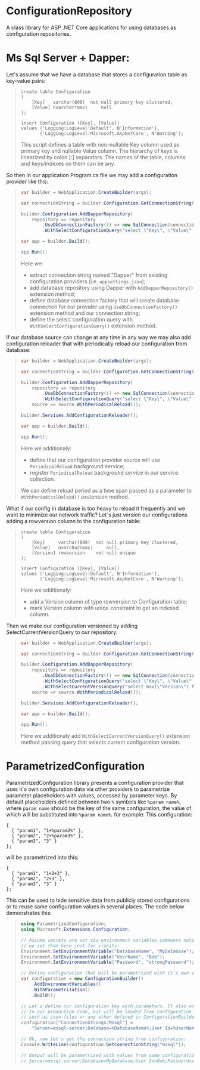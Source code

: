 # ConfigurationRepository
A class library for ASP .NET Core applications for using databases as configuration repositories.

# Ms Sql Server + Dapper:

Let's assume that we have a database that stores a configuration table as key-value pairs:
> ```tsql
> create table Configuration
> (
>     [Key]   varchar(800)  not null primary key clustered,
>     [Value] nvarchar(max)     null
> );
> 
> insert Configuration ([Key], [Value])
> values ('Logging:LogLevel:Default', N'Information'),
>        ('Logging:LogLevel:Microsoft.AspNetCore', N'Warning');
> ```
> This script defines a table with non-nullable Key column used as primary key and nullable Value column. The hierarchy of keys is linearized by colon [:] separators. The names of the table, columns and keys/indexes on them can be any.

So then in our application Program.cs file we may add a configuration provider like this:
> ```csharp
> var builder = WebApplication.CreateBuilder(args);
> 
> var connectionString = builder.Configuration.GetConnectionString("Dapper");
> 
> builder.Configuration.AddDapperRepository(
>     repository => repository
>         .UseDbConnectionFactory(() => new SqlConnection(connectionString))
>         .WithSelectConfigurationQuery("select \"Key\", \"Value\" from Configuration"));
> 
> var app = builder.Build();
> 
> app.Run();
> ```
> Here we:
> - extract connection string named "Dapper" from existing configuration providers (i.e. `appsettings,json`);
> - add database repository using Dapper with `AddDapperRepository()` extension method;
> - define database connection factory that will create database connection for our provider using `UseDbConnectionFactory()` extension method and our connection string;
> - define the select configuration query with `WithSelectConfigurationQuery()` extension method.

If our database source can change at any time in any way we may also add configuration reloader that with periodically reload our configuration from database:
> ```csharp
> var builder = WebApplication.CreateBuilder(args);
> 
> var connectionString = builder.Configuration.GetConnectionString("Dapper");
> 
> builder.Configuration.AddDapperRepository(
>     repository => repository
>         .UseDbConnectionFactory(() => new SqlConnection(connectionString))
>         .WithSelectConfigurationQuery("select \"Key\", \"Value\" from Configuration"),
>     source => source.WithPeriodicalReload());
> 
> builder.Services.AddConfigurationReloader();
> 
> var app = builder.Build();
> 
> app.Run();
> ```
> Here we additionaly:
> - define that our configuration provider source will use `PeriodicalReload` background service;
> - register `PeriodicalReload` background service in our service collection.
>
> We can define reload period as a time span passed as a parameter to `WithPeriodicalReload()` exstension method.

What if our config in database is too heavy to reload it frequently and we want to minimize our network traffic? Let`s just version our configurations adding a rowversion column to the configuration table:
> ```tsql
> create table Configuration
> (
>     [Key]     varchar(800)  not null primary key clustered,
>     [Value]   nvarchar(max)     null,
>     [Version] rowversion    not null unique
> );
> 
> insert Configuration ([Key], [Value])
> values ('Logging:LogLevel:Default', N'Information'),
>        ('Logging:LogLevel:Microsoft.AspNetCore', N'Warning');
> ```
> Here we additionaly:
> - add a Version column of type rowversion to Configuration table;
> - mark Version column with uniqe constraint to get an indexed column.

Then we make our configuration versioned by adding SelectCurrentVersionQuery to our repository:
> ```csharp
> var builder = WebApplication.CreateBuilder(args);
> 
> var connectionString = builder.Configuration.GetConnectionString("Dapper");
> 
> builder.Configuration.AddDapperRepository(
>     repository => repository
>         .UseDbConnectionFactory(() => new SqlConnection(connectionString))
>         .WithSelectConfigurationQuery("select \"Key\", \"Value\" from Configuration")
>         .WithSelectCurrentVersionQuery("select max(\"Version\") from Configuration"),
>     source => source.WithPeriodicalReload());
> 
> builder.Services.AddConfigurationReloader();
> 
> var app = builder.Build();
> 
> app.Run();
> ```
> Here we additionaly add `WithSelectCurrentVersionQuery()` extension method passing query that selects current configuration version.

# ParametrizedConfiguration
ParametrizedConfiguration library presents a configuration provider that uses it\`s own configuration data via other providers to parametrize parameter placeholders with values, accessed by parameter keys. By default placeholders defined between two `%` symbols like `%param name%`, where `param name` should be the key of the same configuration, the value of which will be substituted into `%param name%`. for example:
This configuration:
```
{
  { "param1", "1+%param2%" },
  { "param2", "2+%param3%" },
  { "param3", "3" }
};
```
will be parametrized into this:
```
{
  { "param1", "1+2+3" },
  { "param2", "2+3" },
  { "param3", "3" }
};
```
This can be used to hide sensitive data from publicly stored configurations or to reuse same configuration values in several places. The code below demonstrates this:
> ```csharp
> using ParametrizedConfiguration;
> using Microsoft.Extensions.Configuration;
> 
> // Assume secrets are set via environment variables somewere outside this code,
> // we set them here just for clarity:
> Environment.SetEnvironmentVariable("DatabaseName", "MyDatabase");
> Environment.SetEnvironmentVariable("UserName", "Bob");
> Environment.SetEnvironmentVariable("Password", "strongPassword");
> 
> // Define configuration that will be parametrized with it`s own values:
> var configuration = new ConfigurationBuilder()
>     .AddEnvironmentVariables()
>     .WithParametrization()
>     .Build();
> 
> // Let`s define our configuration key with parameters. It also won't be here
> // in our production code, but will be loaded from configuration providers
> // such as json-files or any other defined in ConfigurationBuilder.
> configuration["ConnectionStrings:Mssql"] =
>     "Server=mssql-server;Database=%DatabaseName%;User Id=%UserName%;Password=%Password%;TrustServerCertificate=True";
> 
> // Ok, now let`s get the connection string from configuration:
> Console.WriteLine(configuration.GetConnectionString("mssql"));
> 
> // Output will be parametrized with values from same configuration:
> // Server=mssql-server;Database=MyDatabase;User Id=Bob;Password=strongPassword;TrustServerCertificate=True
> ```
